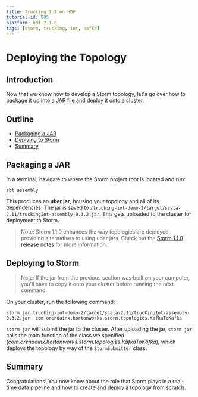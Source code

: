 ```yaml
---
title: Trucking IoT on HDF
tutorial-id: 805
platform: hdf-2.1.0
tags: [storm, trucking, iot, kafka]
---
```


# Deploying the Topology

## Introduction

Now that we know how to develop a Storm topology, let's go over how to package it up into a JAR file and deploy it onto a cluster.


## Outline

-   [Packaging a JAR](#packaging-a-jar)
-   [Deplying to Storm](#deploying-to-storm)
-   [Summary](#summary)


## Packaging a JAR

In a terminal, navigate to where the Storm project root is located and run:
```
sbt assembly
```

This produces an **uber jar**, housing your topology and all of its dependencies.  The jar is saved to `/trucking-iot-demo-2/target/scala-2.11/truckingIot-assembly-0.3.2.jar`.  This gets uploaded to the cluster for deployment to Storm.

> Note: Storm 1.1.0 enhances the way topologies are deployed, providing alternatives to using uber jars.  Check out the [Storm 1.1.0 release notes](https://storm.apache.org/2017/03/29/storm110-released.html#topology-deployment-enhancements) for more information.


## Deploying to Storm

> Note: If the jar from the previous section was built on your computer, you'll have to copy it onto your cluster before running the next command.

On your cluster, run the following command:
```
storm jar trucking-iot-demo-2/target/scala-2.11/truckingIot-assembly-0.3.2.jar  com.orendainx.hortonworks.storm.topologies.KafkaToKafka
```

`storm jar` will submit the jar to the cluster.  After uploading the jar, `storm jar` calls the main function of the class we specified (_com.orendainx.hortonworks.storm.topologies.KafkaToKafka_), which deploys the topology by way of the `StormSubmitter` class.


## Summary

Congratulations!  You now know about the role that Storm plays in a real-time data pipeline and how to create and deploy a topology from scratch.
